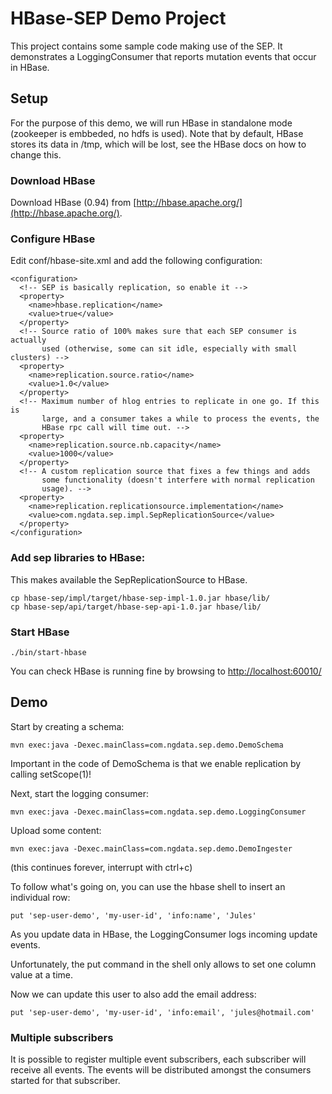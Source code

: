 # HBase-SEP Demo Project 

This project contains some sample code making use of the SEP. It demonstrates a LoggingConsumer that reports mutation events that occur in HBase.

## Setup

For the purpose of this demo, we will run HBase in standalone mode (zookeeper is embbeded,
no hdfs is used). Note that by default, HBase stores its data in /tmp, which will be lost,
see the HBase docs on how to change this.

### Download HBase

Download HBase (0.94) from [http://hbase.apache.org/](http://hbase.apache.org/).

### Configure HBase

Edit conf/hbase-site.xml and add the following configuration:

    <configuration>
      <!-- SEP is basically replication, so enable it -->
      <property>
        <name>hbase.replication</name>
        <value>true</value>
      </property>
      <!-- Source ratio of 100% makes sure that each SEP consumer is actually
           used (otherwise, some can sit idle, especially with small clusters) -->
      <property>
        <name>replication.source.ratio</name>
        <value>1.0</value>
      </property>
      <!-- Maximum number of hlog entries to replicate in one go. If this is
           large, and a consumer takes a while to process the events, the
           HBase rpc call will time out. -->
      <property>
        <name>replication.source.nb.capacity</name>
        <value>1000</value>
      </property>
      <!-- A custom replication source that fixes a few things and adds
           some functionality (doesn't interfere with normal replication
           usage). -->
      <property>
        <name>replication.replicationsource.implementation</name>
        <value>com.ngdata.sep.impl.SepReplicationSource</value>
      </property>
    </configuration>

### Add sep libraries to HBase:

This makes available the SepReplicationSource to HBase.

    cp hbase-sep/impl/target/hbase-sep-impl-1.0.jar hbase/lib/
    cp hbase-sep/api/target/hbase-sep-api-1.0.jar hbase/lib/

### Start HBase

    ./bin/start-hbase

You can check HBase is running fine by browsing to
[http://localhost:60010/](http://localhost:60010/)

## Demo

Start by creating a schema:

    mvn exec:java -Dexec.mainClass=com.ngdata.sep.demo.DemoSchema

Important in the code of DemoSchema is that we enable replication by calling setScope(1)!


Next, start the logging consumer:

    mvn exec:java -Dexec.mainClass=com.ngdata.sep.demo.LoggingConsumer


Upload some content:

    mvn exec:java -Dexec.mainClass=com.ngdata.sep.demo.DemoIngester

(this continues forever, interrupt with ctrl+c)

To follow what's going on, you can use the hbase shell to insert an individual row:

    put 'sep-user-demo', 'my-user-id', 'info:name', 'Jules'

As you update data in HBase, the LoggingConsumer logs incoming update events.

Unfortunately, the put command in the shell only allows to set one column value at a time.

Now we can update this user to also add the email address:

    put 'sep-user-demo', 'my-user-id', 'info:email', 'jules@hotmail.com'


### Multiple subscribers

It is possible to register multiple event subscribers, each subscriber will receive all events.
The events will be distributed amongst the consumers started for that subscriber.

